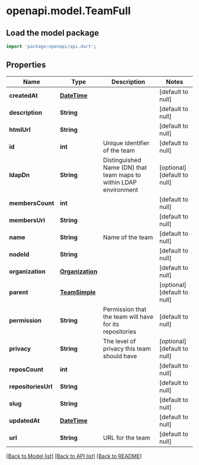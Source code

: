 # openapi.model.TeamFull

## Load the model package
```dart
import 'package:openapi/api.dart';
```

## Properties
Name | Type | Description | Notes
------------ | ------------- | ------------- | -------------
**createdAt** | [**DateTime**](DateTime.md) |  | [default to null]
**description** | **String** |  | [default to null]
**htmlUrl** | **String** |  | [default to null]
**id** | **int** | Unique identifier of the team | [default to null]
**ldapDn** | **String** | Distinguished Name (DN) that team maps to within LDAP environment | [optional] [default to null]
**membersCount** | **int** |  | [default to null]
**membersUrl** | **String** |  | [default to null]
**name** | **String** | Name of the team | [default to null]
**nodeId** | **String** |  | [default to null]
**organization** | [**Organization**](Organization.md) |  | [default to null]
**parent** | [**TeamSimple**](TeamSimple.md) |  | [optional] [default to null]
**permission** | **String** | Permission that the team will have for its repositories | [default to null]
**privacy** | **String** | The level of privacy this team should have | [optional] [default to null]
**reposCount** | **int** |  | [default to null]
**repositoriesUrl** | **String** |  | [default to null]
**slug** | **String** |  | [default to null]
**updatedAt** | [**DateTime**](DateTime.md) |  | [default to null]
**url** | **String** | URL for the team | [default to null]

[[Back to Model list]](../README.md#documentation-for-models) [[Back to API list]](../README.md#documentation-for-api-endpoints) [[Back to README]](../README.md)


